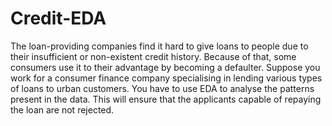 # Credit-EDA
The loan-providing companies find it hard to give loans to people due to their insufficient or non-existent credit history. Because of that, some consumers use it to their advantage by becoming a defaulter. Suppose you work for a consumer finance company specialising in lending various types of loans to urban customers. You have to use EDA to analyse the patterns present in the data. This will ensure that the applicants capable of repaying the loan are not rejected.
